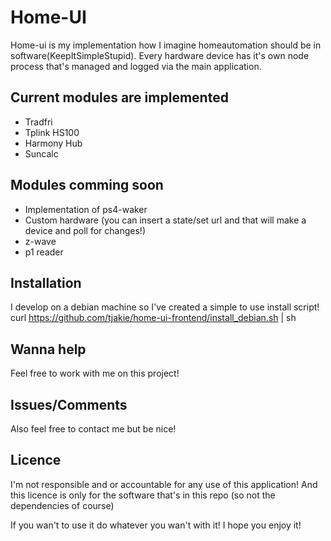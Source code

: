 # Home-UI

Home-ui is my implementation how I imagine homeautomation should be in software(KeepItSimpleStupid).
Every hardware device has it's own node process that's managed and logged via the main application.

## Current modules are implemented
- Tradfri
- Tplink HS100
- Harmony Hub
- Suncalc
   
## Modules comming soon
- Implementation of ps4-waker
- Custom hardware (you can insert a state/set url and that will make a device and poll for changes!)
- z-wave
- p1 reader

## Installation
I develop on a debian machine so I've created a simple to use install script!
curl https://github.com/tjakie/home-ui-frontend/install_debian.sh | sh

## Wanna help
Feel free to work with me on this project!

## Issues/Comments
Also feel free to contact me but be nice!

## Licence
I'm not responsible and or accountable for any use of this application!
And this licence is only for the software that's in this repo (so not the dependencies of course)

If you wan't to use it do whatever you wan't with it! I hope you enjoy it!
